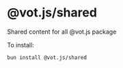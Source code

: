 # @vot.js/shared

Shared content for all @vot.js package

To install:

```bash
bun install @vot.js/shared
```
